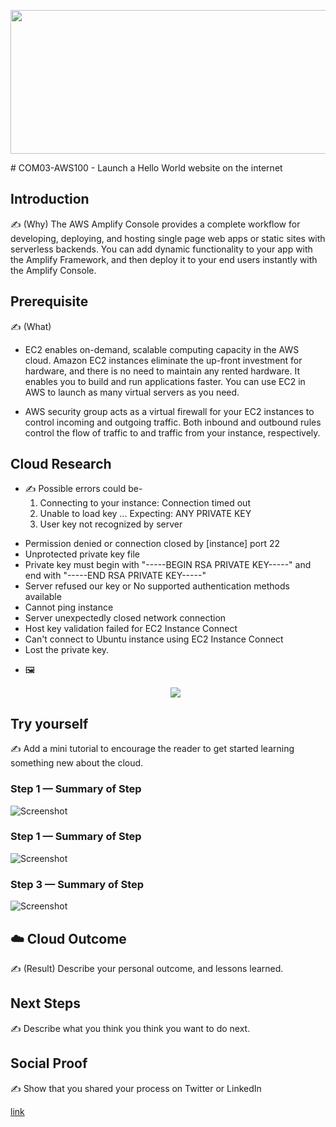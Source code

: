 <p align="center">
<img src="https://user-images.githubusercontent.com/69337392/175494432-e66aa076-38ea-4e68-98ea-faa1edec407c.jpg" height="230" width="700" ></p>
# COM03-AWS100 - Launch a Hello World website on the internet

## Introduction

✍️ (Why) The AWS Amplify Console provides a complete workflow for developing, deploying, and hosting single page web apps or static sites with serverless backends. You can add dynamic functionality to your app with the Amplify Framework, and then deploy it to your end users instantly with the Amplify Console.

## Prerequisite

✍️ (What) 
* EC2  enables on-demand, scalable computing capacity in the AWS cloud. Amazon EC2 instances eliminate the up-front investment for hardware, and there is no need to maintain any rented hardware. It enables you to build and run applications faster. You can use EC2 in AWS to launch as many virtual servers as you need.

* AWS security group  acts as a virtual firewall for your EC2 instances to control incoming and outgoing traffic. Both inbound and outbound rules control the flow of traffic to and traffic from your instance, respectively.

## Cloud Research

- ✍️ Possible errors could be- 
  1. Connecting to your instance: Connection timed out
  2. Unable to load key ... Expecting: ANY PRIVATE KEY
  3. User key not recognized by server
* Permission denied or connection closed by [instance] port 22
* Unprotected private key file
* Private key must begin with "-----BEGIN RSA PRIVATE KEY-----" and end with "-----END RSA PRIVATE KEY-----"
* Server refused our key or No supported authentication methods available
* Cannot ping instance
* Server unexpectedly closed network connection
* Host key validation failed for EC2 Instance Connect
* Can't connect to Ubuntu instance using EC2 Instance Connect
* Lost the private key. 

- 🖼️ <p align="center">
<img src="https://user-images.githubusercontent.com/69337392/175496440-39bbc42a-bd5a-4149-8d4f-131655186a37.png"></p>

## Try yourself

✍️ Add a mini tutorial to encourage the reader to get started learning something new about the cloud.

### Step 1 — Summary of Step

![Screenshot](https://via.placeholder.com/500x300)

### Step 1 — Summary of Step

![Screenshot](https://via.placeholder.com/500x300)

### Step 3 — Summary of Step

![Screenshot](https://via.placeholder.com/500x300)

## ☁️ Cloud Outcome

✍️ (Result) Describe your personal outcome, and lessons learned.

## Next Steps

✍️ Describe what you think you think you want to do next.

## Social Proof

✍️ Show that you shared your process on Twitter or LinkedIn

[link](link)
